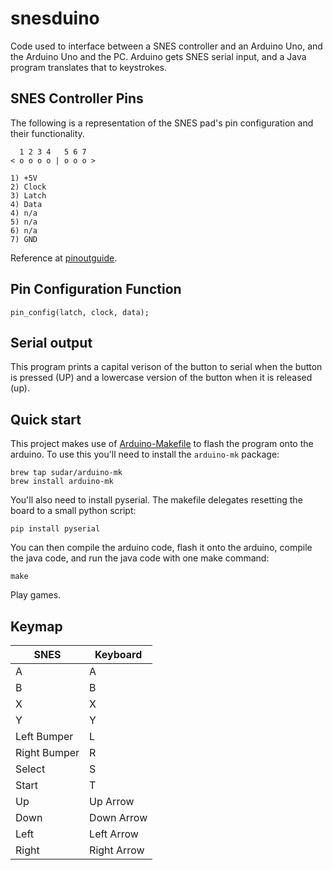 # snesduino
Code used to interface between a SNES controller and an Arduino Uno, and the Arduino Uno and the PC.  Arduino gets SNES serial input, and a Java program translates that to keystrokes.

## SNES Controller Pins

The following is a representation of the SNES pad's pin configuration and their functionality.

```
  1 2 3 4   5 6 7
< o o o o | o o o >
    
1) +5V
2) Clock
3) Latch
4) Data
4) n/a
5) n/a
6) n/a
7) GND
```

Reference at [pinoutguide](https://pinoutguide.com/Game/snescontroller_pinout.shtml).

## Pin Configuration Function
    
```
pin_config(latch, clock, data);
```

## Serial output
    
This program prints a capital verison of the button to serial when the button is pressed (UP) and a lowercase version of the button when it is released (up).

## Quick start

This project makes use of [Arduino-Makefile](https://github.com/sudar/Arduino-Makefile) to flash the program onto the arduino.  To use this you'll need to install the `arduino-mk` package:

```
brew tap sudar/arduino-mk
brew install arduino-mk
```

You'll also need to install pyserial.  The makefile delegates resetting the board to a small python script:

```
pip install pyserial
```

You can then compile the arduino code, flash it onto the arduino, compile the java code, and run the java code with one make command:

```
make
```

Play games.

## Keymap

|    SNES      | Keyboard    |
|--------------|-------------|
| A            | A           |
| B            | B           |
| X            | X           |
| Y            | Y           |
| Left Bumper  | L           |
| Right Bumper | R           |
| Select       | S           |
| Start        | T           |
| Up           | Up Arrow    |
| Down         | Down Arrow  |
| Left         | Left Arrow  |
| Right        | Right Arrow |
